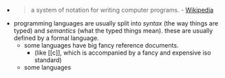 - > a system of notation for writing computer programs. - [Wikipedia](https://en.wikipedia.org/wiki/Programming_language)
- programming languages are usually split into *syntax* (the way things are typed) and *semantics* (what the typed things mean). these are usually defined by a formal language.
	- some languages have big fancy reference documents.
		- (like [[c]], which is accompanied by a fancy and expensive iso standard)
	- some languages